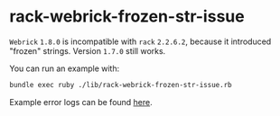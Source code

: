 # rack-webrick-frozen-str-issue

`Webrick` `1.8.0` is incompatible with `rack` `2.2.6.2`, because it introduced "frozen" strings.
Version `1.7.0` still works.

You can run an example with:
```sh
bundle exec ruby ./lib/rack-webrick-frozen-str-issue.rb
```

Example error logs can be found [here](./example/error.log).
